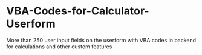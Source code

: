 # VBA-Codes-for-Calculator-Userform
More than 250 user input fields on the userform with VBA codes in backend for calculations and other custom features
